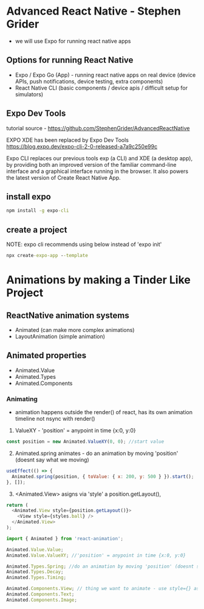 # Advanced React Native - Stephen Grider

- we will use Expo for running react native apps

## Options for running React Native

- Expo / Expo Go (App) - running react native apps on real device (device APIs, push notifications, device testing, extra components)
- React Native CLI (basic components / device apis / difficult setup for simulators)

## Expo Dev Tools

tutorial source - https://github.com/StephenGrider/AdvancedReactNative

EXPO XDE has been replaced by Expo Dev Tools
https://blog.expo.dev/expo-cli-2-0-released-a7a9c250e99c

Expo CLI replaces our previous tools exp (a CLI) and XDE (a desktop app), by providing both an improved version of the familiar command-line interface and a graphical interface running in the browser. It also powers the latest version of Create React Native App.

## install expo

```cmd
npm install -g expo-cli
```

## create a project

NOTE: expo cli recommends using below instead of 'expo init'

```cmd
npx create-expo-app --template
```

# Animations by making a Tinder Like Project

## ReactNative animation systems

- Animated (can make more complex animations)
- LayoutAnimation (simple animation)

## Animated properties

- Animated.Value
- Animated.Types
- Animated.Components

### Animating

- animation happens outside the render() of react, <Animated> has its own animation timeline not nsync with render()

1. ValueXY - 'position' = anypoint in time {x:0, y:0}

```js
const position = new Animated.ValueXY(0, 0); //start value
```

2. Animated.spring animates - do an animation by moving 'position' (doesnt say what we moving)

```js
useEffect(() => {
  Animated.spring(position, { toValue: { x: 200, y: 500 } }).start();
}, []);
```

3. <Animated.View> asigns via 'style' a position.getLayout(),

```js
return (
  <Animated.View style={position.getLayout()}>
    <View style={styles.ball} />
  </Animated.View>
);
```

```js
import { Animated } from 'react-animation';

Animated.Value.Value;
Animated.Value.ValueXY; //'position' = anypoint in time {x:0, y:0}

Animated.Types.Spring; //do an animation by moving 'position' (doesnt say what we moving)
Animated.Types.Decay;
Animated.Types.Timing;

Animated.Components.View; // thing we want to animate - use style={} asign an animation by style={position.getLayout()}
Animated.Components.Text;
Animated.Components.Image;
```
